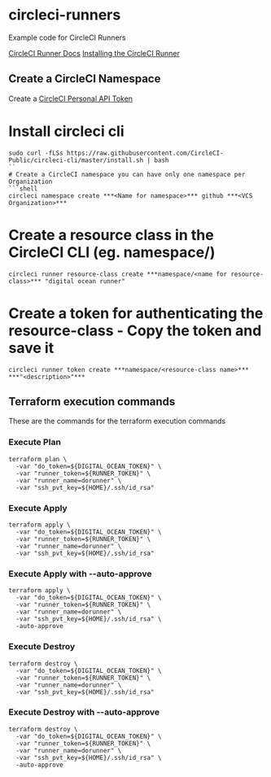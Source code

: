 # circleci-runners

Example code for CircleCI Runners

[CircleCI Runner Docs](https://circleci.com/docs/2.0/runner-overview/)
[Installing the CircleCI Runner](https://circleci.com/docs/2.0/runner-installation/index.html)

## Create a CircleCI Namespace

Create a [CircleCI Personal API Token](https://circleci.com/docs/2.0/managing-api-tokens/#creating-a-personal-api-token)

# Install circleci cli
```shell
sudo curl -fLSs https://raw.githubusercontent.com/CircleCI-Public/circleci-cli/master/install.sh | bash
``
# Create a CircleCI namespace you can have only one namespace per Organization
```shell
circleci namespace create ***<Name for namespace>*** github ***<VCS Organization>***
```

# Create a resource class in the CircleCI CLI (eg. namespace/<name for resource-class>)
```shell
circleci runner resource-class create ***namespace/<name for resource-class>*** "digital ocean runner"
```

# Create a token for authenticating the resource-class - Copy the token and save it
```shell
circleci runner token create ***namespace/<resource-class name>*** ***"<description>"***
```

## Terraform execution commands
These are the commands for the terraform execution commands

### Execute Plan
```shell
terraform plan \
  -var "do_token=${DIGITAL_OCEAN_TOKEN}" \
  -var "runner_token=${RUNNER_TOKEN}" \
  -var "runner_name=dorunner" \
  -var "ssh_pvt_key=${HOME}/.ssh/id_rsa"
```

### Execute Apply
```shell
terraform apply \
  -var "do_token=${DIGITAL_OCEAN_TOKEN}" \
  -var "runner_token=${RUNNER_TOKEN}" \
  -var "runner_name=dorunner" \
  -var "ssh_pvt_key=${HOME}/.ssh/id_rsa"
```

### Execute Apply with --auto-approve
```shell
terraform apply \
  -var "do_token=${DIGITAL_OCEAN_TOKEN}" \
  -var "runner_token=${RUNNER_TOKEN}" \
  -var "runner_name=dorunner" \
  -var "ssh_pvt_key=${HOME}/.ssh/id_rsa" \
  -auto-approve
```

### Execute Destroy
```shell
terraform destroy \
  -var "do_token=${DIGITAL_OCEAN_TOKEN}" \
  -var "runner_token=${RUNNER_TOKEN}" \
  -var "runner_name=dorunner" \
  -var "ssh_pvt_key=${HOME}/.ssh/id_rsa"
```

### Execute Destroy with --auto-approve
```shell
terraform destroy \
  -var "do_token=${DIGITAL_OCEAN_TOKEN}" \
  -var "runner_token=${RUNNER_TOKEN}" \
  -var "runner_name=dorunner" \
  -var "ssh_pvt_key=${HOME}/.ssh/id_rsa" \
  -auto-approve
```